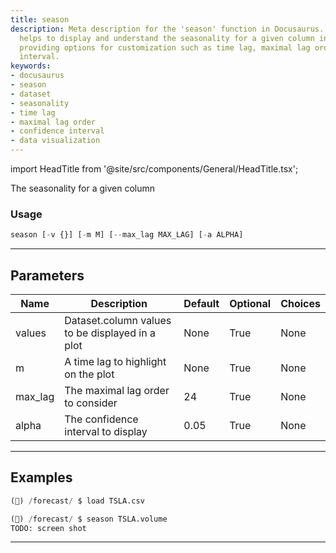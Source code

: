 ```yaml
---
title: season
description: Meta description for the 'season' function in Docusaurus. This function
  helps to display and understand the seasonality for a given column in a dataset,
  providing options for customization such as time lag, maximal lag order, and confidence
  interval.
keywords:
- docusaurus
- season
- dataset
- seasonality
- time lag
- maximal lag order
- confidence interval
- data visualization
---
```


import HeadTitle from '@site/src/components/General/HeadTitle.tsx';

<HeadTitle title="forecast /season - Reference | OpenBB Terminal Docs" />

The seasonality for a given column

### Usage

```python
season [-v {}] [-m M] [--max_lag MAX_LAG] [-a ALPHA]
```

---

## Parameters

| Name | Description | Default | Optional | Choices |
| ---- | ----------- | ------- | -------- | ------- |
| values | Dataset.column values to be displayed in a plot | None | True | None |
| m | A time lag to highlight on the plot | None | True | None |
| max_lag | The maximal lag order to consider | 24 | True | None |
| alpha | The confidence interval to display | 0.05 | True | None |


---

## Examples

```python
(🦋) /forecast/ $ load TSLA.csv

(🦋) /forecast/ $ season TSLA.volume
TODO: screen shot
```
---
